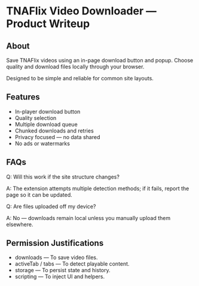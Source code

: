 # TNAFlix Video Downloader — Product Writeup

## About
Save TNAFlix videos using an in-page download button and popup. Choose quality and download files locally through your browser.

Designed to be simple and reliable for common site layouts.

## Features

- In-player download button
- Quality selection
- Multiple download queue
- Chunked downloads and retries
- Privacy focused — no data shared
- No ads or watermarks

## FAQs

Q: Will this work if the site structure changes?

A: The extension attempts multiple detection methods; if it fails, report the page so it can be updated.

Q: Are files uploaded off my device?

A: No — downloads remain local unless you manually upload them elsewhere.

## Permission Justifications

- downloads — To save video files.
- activeTab / tabs — To detect playable content.
- storage — To persist state and history.
- scripting — To inject UI and helpers.
